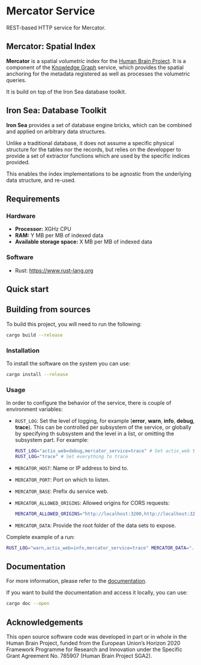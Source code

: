 # Mercator Service

REST-based HTTP service for Mercator.

## Mercator: Spatial Index

**Mercator** is a spatial *volumetric* index for the [Human Brain Project](http://www.humanbrainproject.eu). It is a component of the [Knowledge Graph](http://www.humanbrainproject.eu/en/explore-the-brain/search/) service, which  provides the spatial anchoring for the metadata registered as well as processes the volumetric queries.

It is build on top of the Iron Sea database toolkit.

## Iron Sea: Database Toolkit

**Iron Sea** provides a set of database engine bricks, which can be combined and applied on arbitrary data structures.

Unlike a traditional database, it does not assume a specific physical structure for the tables nor the records, but relies on the developper to provide a set of extractor functions which are used by the specific indices provided.

This enables the index implementations to be agnostic from the underlying data structure, and re-used.

## Requirements

### Hardware

 * **Processor:** XGHz CPU
 * **RAM:** Y MB per MB of indexed data
 * **Available storage space:** X MB per MB of indexed data

### Software

 * Rust: https://www.rust-lang.org

## Quick start

## Building from sources

To build this project, you will need to run the following:

```sh
cargo build --release
```

### Installation

To install the software on the system you can use:

```sh
cargo install --release
```

### Usage

In order to configure the behavior of the service, there is couple of environment variables:

* `RUST_LOG`: Set the level of logging, for example (**error**, **warn**, **info**, **debug**, **trace**). This can be controlled per subsystem of the service, or globally by specifying th subsystem and the level in a list, or omitting the subsystem part. For example:
  ```sh
  RUST_LOG="actix_web=debug,mercator_service=trace" # Set actix_web to debug, mercator_service to trace
  RUST_LOG="trace" # Set everything to trace
  ```

* `MERCATOR_HOST`: Name or IP address to bind to.
* `MERCATOR_PORT`: Port on which to listen.
* `MERCATOR_BASE`: Prefix du service web.
* `MERCATOR_ALLOWED_ORIGINS`: Allowed origins for CORS requests:
  ```sh
  MERCATOR_ALLOWED_ORIGINS="http://localhost:3200,http://localhost:3201, http://localhost:3202"
  ```

* `MERCATOR_DATA`: Provide the root folder of the data sets to expose.

Complete example of a run:
```sh
RUST_LOG="warn,actix_web=info,mercator_service=trace" MERCATOR_DATA="../mercator_indexer" MERCATOR_ALLOWED_ORIGINS="http://localhost:3200,http://localhost:3201, http://localhost:3202" cargo run --release
```

## Documentation

For more information, please refer to the [documentation](https://epfl-dias.github.io/mercator_service/).

If you want to build the documentation and access it locally, you can use:

```sh
cargo doc --open
```

## Acknowledgements

This open source software code was developed in part or in whole in the
Human Brain Project, funded from the European Union’s Horizon 2020
Framework Programme for Research and Innovation under the Specific Grant
Agreement No. 785907 (Human Brain Project SGA2).

